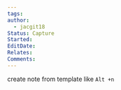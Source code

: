 ```yaml
---
tags: 
author:
  - jacgit18
Status: Capture
Started: 
EditDate: 
Relates: 
Comments:
---
```

create note from template like `Alt +n`